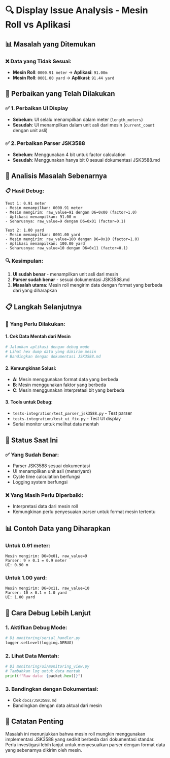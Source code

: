 # 🔍 Display Issue Analysis - Mesin Roll vs Aplikasi

## 📊 **Masalah yang Ditemukan**

### ❌ **Data yang Tidak Sesuai**:
- **Mesin Roll**: `0000.91 meter` → **Aplikasi**: `91.00m`
- **Mesin Roll**: `0001.00 yard` → **Aplikasi**: `91.44 yard`

## 🔧 **Perbaikan yang Telah Dilakukan**

### ✅ **1. Perbaikan UI Display**
- **Sebelum**: UI selalu menampilkan dalam meter (`length_meters`)
- **Sesudah**: UI menampilkan dalam unit asli dari mesin (`current_count` dengan unit asli)

### ✅ **2. Perbaikan Parser JSK3588**
- **Sebelum**: Menggunakan 4 bit untuk factor calculation
- **Sesudah**: Menggunakan hanya bit 0 sesuai dokumentasi JSK3588.md

## 🎯 **Analisis Masalah Sebenarnya**

### 📋 **Hasil Debug**:
```
Test 1: 0.91 meter
- Mesin menampilkan: 0000.91 meter
- Mesin mengirim: raw_value=91 dengan D6=0x00 (factor=1.0)
- Aplikasi menampilkan: 91.00 m
- Seharusnya: raw_value=9 dengan D6=0x01 (factor=0.1)

Test 2: 1.00 yard  
- Mesin menampilkan: 0001.00 yard
- Mesin mengirim: raw_value=100 dengan D6=0x10 (factor=1.0)
- Aplikasi menampilkan: 100.00 yard
- Seharusnya: raw_value=10 dengan D6=0x11 (factor=0.1)
```

### 🔍 **Kesimpulan**:
1. **UI sudah benar** - menampilkan unit asli dari mesin
2. **Parser sudah benar** - sesuai dokumentasi JSK3588.md
3. **Masalah utama**: Mesin roll mengirim data dengan format yang berbeda dari yang diharapkan

## 📋 **Langkah Selanjutnya**

### 🔧 **Yang Perlu Dilakukan**:

#### **1. Cek Data Mentah dari Mesin**
```bash
# Jalankan aplikasi dengan debug mode
# Lihat hex dump data yang dikirim mesin
# Bandingkan dengan dokumentasi JSK3588.md
```

#### **2. Kemungkinan Solusi**:
- **A**: Mesin menggunakan format data yang berbeda
- **B**: Mesin menggunakan faktor yang berbeda
- **C**: Mesin menggunakan interpretasi bit yang berbeda

#### **3. Tools untuk Debug**:
- `tests-integration/test_parser_jsk3588.py` - Test parser
- `tests-integration/test_ui_fix.py` - Test UI display
- Serial monitor untuk melihat data mentah

## 🎯 **Status Saat Ini**

### ✅ **Yang Sudah Benar**:
- Parser JSK3588 sesuai dokumentasi
- UI menampilkan unit asli (meter/yard)
- Cycle time calculation berfungsi
- Logging system berfungsi

### ❌ **Yang Masih Perlu Diperbaiki**:
- Interpretasi data dari mesin roll
- Kemungkinan perlu penyesuaian parser untuk format mesin tertentu

## 📊 **Contoh Data yang Diharapkan**

### **Untuk 0.91 meter**:
```
Mesin mengirim: D6=0x01, raw_value=9
Parser: 9 × 0.1 = 0.9 meter
UI: 0.90 m
```

### **Untuk 1.00 yard**:
```
Mesin mengirim: D6=0x11, raw_value=10  
Parser: 10 × 0.1 = 1.0 yard
UI: 1.00 yard
```

## 🔧 **Cara Debug Lebih Lanjut**

### **1. Aktifkan Debug Mode**:
```python
# Di monitoring/serial_handler.py
logger.setLevel(logging.DEBUG)
```

### **2. Lihat Data Mentah**:
```python
# Di monitoring/ui/monitoring_view.py
# Tambahkan log untuk data mentah
print(f"Raw data: {packet.hex()}")
```

### **3. Bandingkan dengan Dokumentasi**:
- Cek `docs/JSK3588.md`
- Bandingkan dengan data aktual dari mesin

## 📝 **Catatan Penting**

Masalah ini menunjukkan bahwa mesin roll mungkin menggunakan implementasi JSK3588 yang sedikit berbeda dari dokumentasi standar. Perlu investigasi lebih lanjut untuk menyesuaikan parser dengan format data yang sebenarnya dikirim oleh mesin. 